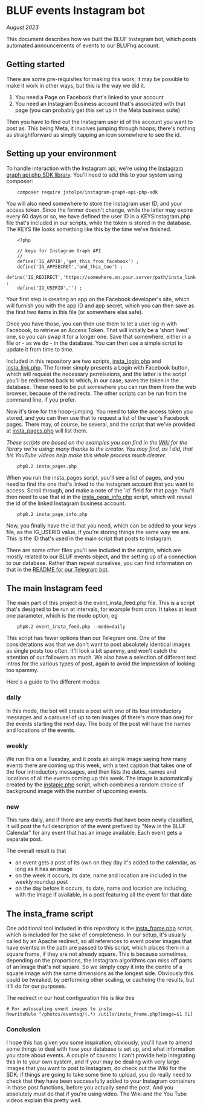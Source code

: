 # BLUF events Instagram bot

_August 2023_

This document describes how we built the BLUF Instagram bot, which posts automated announcements of events 
to our BLUFhq account.

## Getting started
There are some pre-requisites for making this work; it may be possible to make it work in other ways, but this
is the way we did it.

1. You need a Page on Facebook that's linked to your account
2. You need an Instagram Business account that's associated with that page (you can probably get this set up in the Meta business suite)

Then you have to find out the Instagram user id of the account you want to post as. This being Meta, it involves jumping through
hoops; there's nothing as straightforward as simply tapping an icon somewhere to see the id.


## Setting up your environment
To handle interaction with the Instagram api, we're using the [Instagram graph api php SDK library](https://github.com/jstolpe/instagram-graph-api-php-sdk).
You'll need to add this to your system using composer:

		composer require jstolpe/instagram-graph-api-php-sdk
		
You will also need somewhere to store the Instagram user ID, and your access token. Since the former doesn't change, while the latter
may expire every 60 days or so, we have defined the user ID in a KEYSinstagram.php file that's included in our scripts, while the 
token is stored in the database. The KEYS file looks something like this by the time we've finished.

		<?php
		
		// keys for Instagram Graph API
		//
		define('IG_APPID','get_this_from_facebook') ;
		define('IG_APPSECRET','and_this_too') ;
		define('IG_REDIRECT','https://somewhere.on.your.server/path/insta_link.php') ;
		define('IG_USERID','') ; 

Your first step is creating an app on the Facebook developer's site, which will furnish you with the app ID and app secret, which you can
then save as the first two items in this file (or somewhere else safe).

Once you have those, you can then use them to let a user log in with Facebook, to retrieve an Access Token. That will initially be a
'short lived' one, so you can swap it for a longer one. Save that somewhere, either in a file or - as we do - in the database. You can then
use a simple script to update it from time to time.

Included in this repository are two scripts, [insta_login.php](insta_login.php) and [insta_link.php](insta_link.php). The former simply presents
a Login with Facebook button, which will request the necessary permissions, and the latter is the script you'll be redirected back to 
which, in our case, saves the token in the database. These need to be put somewhere you can run them from the web browser, because of the redirects.
The other scripts can be run from the command line, if you prefer.

Now it's time for the hoop-jumping. You need to take the access token you stored, and you can then use that to request a list of the user's
Facebook pages. There may, of course, be several, and the script that we've provided at [insta_pages.php](insta_pages.php) will list them.

_These scripts are based on the examples you can find in the [Wiki](https://github.com/jstolpe/instagram-graph-api-php-sdk/wiki) for the library we're using; many thanks to the creator. You may find, as
I did, that his YouTube videos help make this whole process much clearer._

		php8.2 insta_pages.php

When you run the insta_pages script, you'll see a list of pages, and you need to find the one that's linked to the Instagram account that
you want to access. Scroll through, and make a note of the 'id' field for that page. You'll then need to use that id in the 
[insta_page_info.php](insta_page_info.php) script, which will reveal the id of the linked Instagram business account.

		php8.2 insta_page_info.php

Now, you finally have the id that you need, which can be added to your keys file, as the IG_USERID value, if you're storing things the same
way we are. This is the ID that's used in the main script that posts to Instagram.

There are some other files you'll see included in the scripts, which are mostly related to our BLUF events object, and
the setting up of a connection to our database. Rather than repeat ourselves, you can find information on that in the 
[README for our Telegram bot](https://github.com/BLUF-Ltd/Telegram-Events-Bot).


## The main Instagram feed
The main part of this project is the event_insta_feed.php file. This is a script that's designed to be run at intervals, for example
from cron. It takes at least one parameter, which is the mode option, eg 

		php8.2 event_insta_feed.php --mode=daily

This script has fewer options than our Telegram one. One of the considerations was that we don't want to post absolutely identical
images as single posts too often. It'll look a bit spammy, and won't catch the attention of our followers as much. We also have a
selection of different text intros for the various types of post, again to avoid the impression of looking too spammy.

Here's a guide to the different modes:

### daily
In this mode, the bot will create a post with one of its four introductory messages and a carousel of up to ten images (if there's more than one)
for the events starting the next day. The body of the post will have the names and locations of the events.

### weekly
We run this on a Tuesday, and it posts an single image saying how many events there are coming up this week, with a text caption that
takes one of the four introductory messages, and then lists the dates, names and locations of all the events coming up this week. The image
is automatically created by the [instapic.php](instapic.php) script, which combines a random choice of background image with the number of
upcoming events.

### new
This runs daily, and if there are any events that have been newly classified, it will post the full description of the event prefixed by 
"New in the BLUF Calendar" for any event that has an image available. Each event gets a separate post.

The overall result is that
+ an event gets a post of its own on they day it's added to the calendar, as long as it has an image
+ on the week it occurs, its date, name and location are included in the weekly roundup post
+ on the day before it occurs, its date, name and location are including, with the image if available, in a post featuring all the event for that date 

## The insta_frame script
One additional tool included in this repository is the [insta_frame.php](insta_frame.php) script, which is included for the sake of completeness.
In our setup, it's usually called by an Apache redirect, so all references to event poster images that have eventsq in the path are passed
to this script, which places them in a square frame, if they are not already square. This is because sometimes, depending on the proportions,
the Instagram algorithms can miss off parts of an image that's not square. So we simply copy it into the centre of a square image with the
same dimensions as the longest side. Obviously this could be tweaked, by performing other scaling, or cacheing the results, but it'll do for our
purposes.

The redirect in our host configuration file is like this

	# For autoscaling event images to insta
	RewriteRule ^/photos/eventsq/(.*) /utils/insta_frame.php?image=$1 [L]   


### Conclusion
I hope this has given you some inspiration; obviously, you'll have to amend some things to deal with how your database is set up, and what
information you store about events. A couple of caveats: I can't provide help integrating this in to your own system, and if your may be dealing with
very large images that you want to post to Instagram, do check out the Wiki for the SDK; if things are going to take some time to upload, you do
really need to check that they have been successfully added to your Instagram containers in those post functions, before you actually send the post.
And you absolutely must do that if you're using video. The Wiki and the You Tube videos explain this pretty well.
